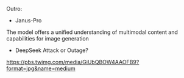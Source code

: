 Outro:

- Janus-Pro

The model offers a unified understanding of multimodal content and capabilities for image generation


- DeepSeek Attack or Outage?

https://pbs.twimg.com/media/GiUbQBOW4AAOFB9?format=jpg&name=medium